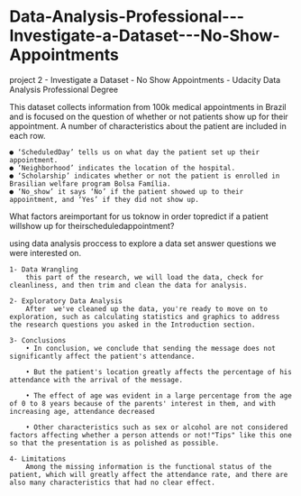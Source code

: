 # Data-Analysis-Professional---Investigate-a-Dataset---No-Show-Appointments
project 2 - Investigate a Dataset - No Show Appointments - Udacity Data Analysis Professional Degree

This dataset collects information from 100k medical appointments in Brazil and is focused on the question of whether or not patients show up for their appointment. A number of characteristics about the patient are included in each row.

    ● ‘ScheduledDay’ tells us on what day the patient set up their appointment.
    ● ‘Neighborhood’ indicates the location of the hospital.
    ● ‘Scholarship’ indicates whether or not the patient is enrolled in Brasilian welfare program Bolsa Família.
    ● ‘No_show’ it says ‘No’ if the patient showed up to their appointment, and ‘Yes’ if they did not show up.
    
What factors areimportant for us toknow in order topredict if a patient willshow up for theirscheduledappointment?

using data analysis proccess to explore a data set answer questions we were interested on.

    1- Data Wrangling
        this part of the research, we will load the data, check for cleanliness, and then trim and clean the data for analysis.
        
    2- Exploratory Data Analysis
        After  we've cleaned up the data, you're ready to move on to exploration, such as calculating statistics and graphics to address the research questions you asked in the Introduction section.
        
    3- Conclusions
        • In conclusion, we conclude that sending the message does not significantly affect the patient's attendance.

        • But the patient's location greatly affects the percentage of his attendance with the arrival of the message.

        • The effect of age was evident in a large percentage from the age of 0 to 8 years because of the parents' interest in them, and with increasing age, attendance decreased

        • Other characteristics such as sex or alcohol are not considered factors affecting whether a person attends or not!"Tips" like this one so that the presentation is as polished as possible.

    4- Limitations
        Among the missing information is the functional status of the patient, which will greatly affect the attendance rate, and there are also many characteristics that had no clear effect.
